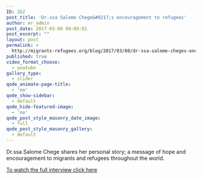 ```yaml
---
ID: 262
post_title: 'Dr.ssa Salome Chege&#8217;s encouragement to refugees'
author: mr_admin
post_date: 2017-03-08 09:09:01
post_excerpt: ""
layout: post
permalink: >
  http://migrants-refugees.org/blog/2017/03/08/dr-ssa-salome-cheges-encouragement-to-refugees/
published: true
video_format_choose:
  - youtube
gallery_type:
  - slider
qode_animate-page-title:
  - 'no'
qode_show-sidebar:
  - default
qode_hide-featured-image:
  - 'no'
qode_post_style_masonry_date_image:
  - full
qode_post_style_masonry_gallery:
  - default
---
```

Dr.ssa Salome Chege shares her personal story; a message of hope and encouragement to migrants and refugees throughout the world.

<a href="https://youtu.be/nTfEEmChMZo" target="_blank">To watch the full interview click here</a>